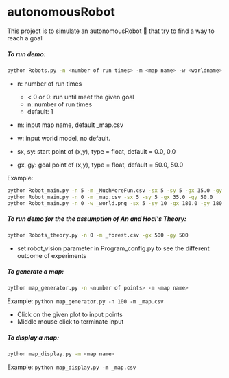 # autonomousRobot
This project is to simulate an autonomousRobot :car: that try to find a way to reach a goal

##### To run demo:
```bash
python Robots.py -n <number of run times> -m <map name> -w <worldname> -sx <x> -sy <y> -gx <x> -gy <y>
```
* n: number of run times
    - < 0 or 0: run until meet the given goal
    - n: number of run times
    - default: 1
* m: input map name, default _map.csv
* w: input world model, no default.

* sx, sy: start point of (x,y), type = float, default = 0.0, 0.0
* gx, gy: goal point of (x,y), type = float, default = 50.0, 50.0

Example: 
```bash
python Robot_main.py -n 5 -m _MuchMoreFun.csv -sx 5 -sy 5 -gx 35.0 -gy 50.0
python Robot_main.py -n 0 -m _map.csv -sx 5 -sy 5 -gx 35.0 -gy 50.0
python Robot_main.py -n 0 -w _world.png -sx 5 -sy 10 -gx 180.0 -gy 180
```
##### To run demo for the the assumption of An and Hoai's Theory:
```bash
python Robots_theory.py -n 0 -m _forest.csv -gx 500 -gy 500
```
* set robot_vision parameter in Program_config.py to see the different outcome of experiments

##### To generate a map:
```bash
python map_generator.py -n <number of points> -m <map name>
```
Example: ``` python map_generator.py -n 100 -m _map.csv ```

- Click on the given plot to input points
- Middle mouse click to terminate input

##### To display a map:
```bash
python map_display.py -m <map name>
```
Example: ``` python map_display.py -m _map.csv ```